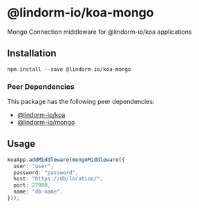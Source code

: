 # @lindorm-io/koa-mongo
Mongo Connection middleware for @lindorm-io/koa applications

## Installation
```shell script
npm install --save @lindorm-io/koa-mongo
```

### Peer Dependencies
This package has the following peer dependencies: 
* [@lindorm-io/koa](https://www.npmjs.com/package/@lindorm-io/koa)
* [@lindorm-io/mongo](https://www.npmjs.com/package/@lindorm-io/mongo)

## Usage

```typescript
koaApp.addMiddleware(mongoMiddleware({
  user: "user",
  password: "password",
  host: "https://db/location/",
  port: 27000,
  name: "db-name",
}));
```
